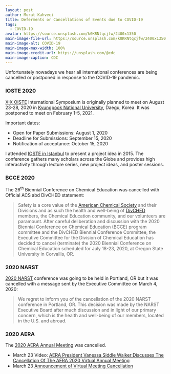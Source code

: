 ```yaml
---
layout: post
author: Murat Kahveci
title: Deferments or Cancellations of Events due to COVID-19
tags: 
  - COVID-19
avatar: https://source.unsplash.com/k0KRNtqcjfw/2400x1350
main-image-file-url: https://source.unsplash.com/k0KRNtqcjfw/2400x1350
main-image-alt: COVID-19
main-image-max-width: 100%
main-image-credit-url: https://unsplash.com/@cdc
main-image-caption: CDC
---
```


Unfortunately nowadays we hear all international conferences are being cancelled or postponed in response to the COVID-19 pandemic.   

<!--more-->

### IOSTE 2020

[XIX OISTE](http://www.ioste2020korea.kr) International Symposium is originally planned to meet on August 23-28, 2020 in [Kyungpook National University](https://en.knu.ac.kr/main/main.htm), Daegu, Korea. It was postponed to meet on February 1-5, 2021. 

Important dates:

* Open for Paper Submissions: August 1, 2020
* Deadline for Submissions: September 15, 2020
* Notification of acceptance: October 15, 2020

I attended [IOSTE in Istanbul](/hnw) to present a project idea in 2015. The conference gathers many scholars across the Globe and provides high interactivity through lecture series, new project ideas, and poster sessions. 

### BCCE 2020

The 26<sup>th</sup> Biennial Conference on Chemical Education was cancelled with Official ACS abd DivCHED statement:

> Safety is a core value of the [American Chemical Society](https://www.acs.org/content/acs/en.html) and their Divisions and as such the health and well-being of [DivCHED](http://www.divched.org/) members, the Chemical Education community, and our volunteers are paramount. After careful deliberation and discussion with the 2020 Biennial Conference on Chemical Education (BCCE) program committee and the DivCHED Biennial Conference Committee, the Executive Committee for the Division of Chemical Education has decided to cancel (terminate) the 2020 Biennial Conference on Chemical Education scheduled for July 18-23, 2020, at Oregon State University in Corvallis, OR.

### 2020 NARST 

[2020 NARST](https://narst.org/conferences/2020-annual-conference) conference was going to be held in Portland, OR but it was cancelled with a message sent by the Executive Committee on March 4, 2020:

> We regret to inform you of the cancellation of the 2020 NARST conference in Portland, OR. This decision was made by the NARST Executive Board after much discussion and in light of our primary concern, which is the health and well-being of our members, located in the U.S. and abroad. 

### 2020 AERA

The [2020 AERA Annual Meeting](https://www.aera20.net) was cancelled.

* March 23 Video: [AERA President Vanessa Siddle Walker Discusses The Cancellation Of The AERA 2020 Virtual Annual Meeting](https://www.aera20.net/vanessa-discusses-the-cancellation.html)
* March 23 [Announcement of Virtual Meeting Cancellation](https://www.aera20.net/EXECUTIVE-DIRECTOR-LEVINE-AND-PRESIDENT-SIDDLE-WALKER-ANNOUNCE-CANCELLATION-OF-THE-2020-VIRTUAL-ANNUAL-MEETING.html)